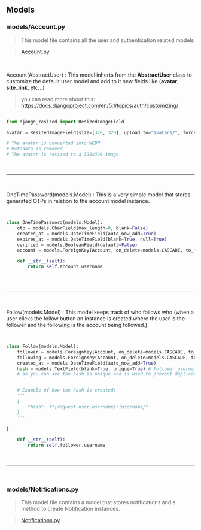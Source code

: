 
## Models

### **models/Account.py**
> This model file contains all the user and authentication related models

> <a href="../../voidbackApi/models/Account.py">Account.py</a>

<br/>


Account(AbstractUser)
: This model inherts from the **AbstractUser** class to customize the default user model and add to it new fields like (**avatar**, **site_link**, etc...)

> you can read more about this: https://docs.djangoproject.com/en/5.1/topics/auth/customizing/



```python

from django_resized import ResizedImageField

avatar = ResizedImageField(size=[320, 320], upload_to="avatars/", force_format="WEBP", null=True, keep_meta=False)

# The avatar is converted into WEBP
# Metadata is removed
# The avatar is resized to a 320x320 image.
```



<br/>

-----

<br/>


OneTimePassword(models.Model)
: This is a very simple model that stores generated OTPs in relation to the account model instance.


```python


class OneTimePassword(models.Model):
    otp = models.CharField(max_length=8, blank=False)
    created_at = models.DateTimeField(auto_now_add=True)
    expires_at = models.DateTimeField(blank=True, null=True)
    verified = models.BooleanField(default=False)
    account = models.ForeignKey(Account, on_delete=models.CASCADE, to_field="username")

    def __str__(self):
        return self.account.username



```



<br/>

-----

<br/>


Follow(models.Model)
: This model keeps track of who follows who (when a user clicks the follow button an instance is created where the user is the follower and the following is the account being followed.)

```python


class Follow(models.Model):
    follower = models.ForeignKey(Account, on_delete=models.CASCADE, to_field="username", related_name="follower")
    following = models.ForeignKey(Account, on_delete=models.CASCADE, to_field="username", related_name="following")
    created_at = models.DateTimeField(auto_now_add=True)
    hash = models.TextField(blank=True, unique=True) # follower_username:following_username
    # as you can see the hash is unique and is used to prevent duplicate records


    # Example of how the hash is created:
    '''
    {
        "hash": f"{request.user.username}:{username}"
    }
    '''

}

    def __str__(self):
        return self.follower.username

```

<br/>

---


<br/>


### **models/Notifications.py**
> This model file contains a model that stores notifications and a method to create Notification instances.

> <a href="../../voidbackApi/models/Notifications.py.py">Notifications.py</a>

<br/>


